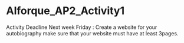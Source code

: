 # Alforque_AP2_Activity1
Activity Deadline Next week Friday : Create a website for your autobiography make sure that your website must have at least 3pages.
